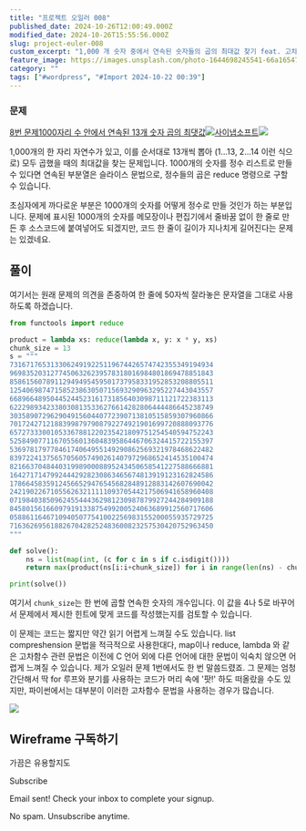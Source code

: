 ```yaml
---
title: "프로젝트 오일러 008"
published_date: 2024-10-26T12:00:49.000Z
modified_date: 2024-10-26T15:55:56.000Z
slug: project-euler-008
custom_excerpt: "1,000 개 숫자 중에서 연속된 숫자들의 곱의 최대값 찾기 feat. 고차함수"
feature_image: https://images.unsplash.com/photo-1644698245541-66a16547f247?crop=entropy&cs=tinysrgb&fit=max&fm=jpg&ixid=M3wxMTc3M3wwfDF8c2VhcmNofDJ8fGZhaWxlZCUyMHRvJTIwZmFpbHVyZXxlbnwwfHx8fDE3Mjk5MTk0NTl8MA&ixlib=rb-4.0.3&q=80&w=2000
category: ""
tags: ["#wordpress", "#Import 2024-10-22 00:39"]
---
```


### 문제

[8번 문제1000자리 수 안에서 연속된 13개 숫자 곱의
최댓값![](https://euler.synap.co.kr/favicon.ico)사이냅소프트![](https://euler.synap.co.kr/images/euler_portrait.png)](https://euler.synap.co.kr/problem=8)

1,000개의 한 자리 자연수가 있고, 이를 순서대로 13개씩 뽑아 (1...13, 2...14 이런 식으로) 모두 곱했을 때의 최대값을
찾는 문제입니다. 1000개의 숫자를 정수 리스트로 만들 수 있다면 연속된 부분열은 슬라이스 문법으로, 정수들의 곱은 reduce 명령으로
구할 수 있습니다.

초심자에게 까다로운 부분은 1000개의 숫자를 어떻게 정수로 만들 것인가 하는 부분입니다. 문제에 표시된 1000개의 숫자를 메모장이나
편집기에서 줄바꿈 없이 한 줄로 만든 후 소스코드에 붙여넣어도 되겠지만, 코드 한 줄이 길이가 지나치게 길어진다는 문제는 있겠네요.  

## 풀이

여기서는 원래 문제의 의견을 존중하여 한 줄에 50자씩 잘라놓은 문자열을 그대로 사용하도록 하겠습니다.

```python
from functools import reduce

product = lambda xs: reduce(lambda x, y: x * y, xs)
chunk_size = 13
s = """
73167176531330624919225119674426574742355349194934
96983520312774506326239578318016984801869478851843
85861560789112949495459501737958331952853208805511
12540698747158523863050715693290963295227443043557
66896648950445244523161731856403098711121722383113
62229893423380308135336276614282806444486645238749
30358907296290491560440772390713810515859307960866
70172427121883998797908792274921901699720888093776
65727333001053367881220235421809751254540594752243
52584907711670556013604839586446706324415722155397
53697817977846174064955149290862569321978468622482
83972241375657056057490261407972968652414535100474
82166370484403199890008895243450658541227588666881
16427171479924442928230863465674813919123162824586
17866458359124566529476545682848912883142607690042
24219022671055626321111109370544217506941658960408
07198403850962455444362981230987879927244284909188
84580156166097919133875499200524063689912560717606
05886116467109405077541002256983155200055935729725
71636269561882670428252483600823257530420752963450 
"""

def solve():
    ns = list(map(int, (c for c in s if c.isdigit())))
    return max(product(ns[i:i+chunk_size]) for i in range(len(ns) - chunk_size))

print(solve())
```
여기서 `chunk_size`는 한 번에 곱할 연속한 숫자의 개수입니다. 이 값을 4나 5로 바꾸어서 문제에서 제시한 힌트에 맞게 코드를
작성했는지를 검토할 수 있습니다.

이 문제는 코드는 짧지만 약간 읽기 어렵게 느껴질 수도 있습니다. list compreshension 문법을 적극적으로 사용한대다,
map이나 reduce, lambda 와 같은 고차함수 관련 문법은 이전에 C 언어 외에 다른 언어에 대한 문법이 익숙치 않으면 어렵게
느껴질 수 있습니다. 제가 오일러 문제 1번에서도 한 번 말씀드렸죠. 그 문제는 엄청 간단해서 딱 for 루프와 분기를 사용하는 코드가 머리
속에 '팟!' 하도 떠올랐을 수도 있지만, 파이썬에서는 대부분이 이러한 고차함수 문법을 사용하는 경우가 많습니다.

![](/images/photo-1585178332093-1dfaa3998f6b-3_1.jpeg)

## Wireframe 구독하기

가끔은 유용할지도

Subscribe

Email sent! Check your inbox to complete your signup.

No spam. Unsubscribe anytime.

